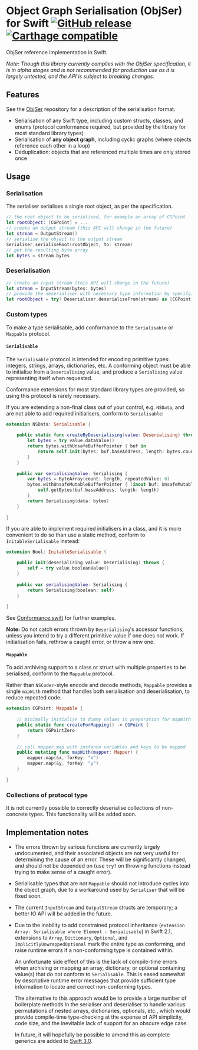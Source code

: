 # Object Graph Serialisation (ObjSer) for Swift [![GitHub release](https://img.shields.io/github/release/partiallyfinite/objser-swift.svg)](https://github.com/PartiallyFinite/objser-swift/releases) [![Carthage compatible](https://img.shields.io/badge/Carthage-compatible-4BC51D.svg?style=flat)](https://github.com/Carthage/Carthage)

ObjSer reference implementation in Swift.

*Note: Though this library currently complies with the ObjSer specification, it is in alpha stages and is not recommended for production use as it is largely untested, and the API is subject to breaking changes.*

## Features

See the [ObjSer](https://github.com/PartiallyFinite/objser) repository for a description of the serialisation format.

- Serialisation of any Swift type, including custom structs, classes, and enums (protocol conformance required, but provided by the library for most standard library types)
- Serialisation of **any object graph**, including cyclic graphs (where objects reference each other in a loop)
- Deduplication: objects that are referenced multiple times are only stored once

## Usage

### Serialisation

The serialiser serialises a single root object, as per the specification.

```swift
// the root object to be serialised, for example an array of CGPoint
let rootObject: [CGPoint] = ...
// create an output stream (this API will change in the future)
let stream = OutputStream()
// serialise the object to the output stream
Serialiser.serialiseRoot(rootObject, to: stream)
// get the resulting byte array
let bytes = stream.bytes
```

### Deserialisation

```swift
// create an input stream (this API will change in the future)
let stream = InputStream(bytes: bytes)
// provide the deserialiser with necessary type information by specifying the root object's type
let rootObject = try? Deserialiser.deserialiseFrom(stream) as [CGPoint]
```

### Custom types

To make a type serialisable, add conformance to the `Serialisable` or `Mappable` protocol.

#### `Serialisable`

The `Serialisable` protocol is intended for encoding primitive types: integers, strings, arrays, dictionaries, etc. A conforming object must be able to initialise from a `Deserialising` value, and produce a `Serialising` value representing itself when requested.

Conformance extensions for most standard library types are provided, so using this protocol is rarely necessary.

If you are extending a non-final class out of your control, e.g. `NSData`, and are not able to add required initialisers, conform to `Serialisable`:

```swift
extension NSData: Serialisable {
	
	public static func createByDeserialising(value: Deserialising) throws -> Self {
		let bytes = try value.dataValue()
		return bytes.withUnsafeBufferPointer { buf in
			return self.init(bytes: buf.baseAddress, length: bytes.count)
		}
	}
	
	public var serialisingValue: Serialising {
		var bytes = ByteArray(count: length, repeatedValue: 0)
		bytes.withUnsafeMutableBufferPointer { (inout buf: UnsafeMutableBufferPointer<Byte>) in
			self.getBytes(buf.baseAddress, length: length)
		}
		return Serialising(data: bytes)
	}
	
}
```

If you are able to implement required initialisers in a class, and it is more convenient to do so than use a static method, conform to `InitableSerialisable` instead: 

```swift
extension Bool: InitableSerialisable {

	public init(deserialising value: Deserialising) throws {
		self = try value.booleanValue()
	}
	
	public var serialisingValue: Serialising {
		return Serialising(boolean: self)
	}
	
}
```

See [Conformance.swift](ObjSer/Conformance.swift) for further examples.

**Note:** Do not catch errors thrown by `Deserialising`'s accessor functions, unless you intend to try a different primitive value if one does not work. If initialisation fails, rethrow a caught error, or throw a new one.

#### `Mappable`

To add archiving support to a class or struct with multiple properties to be serialised, conform to the `Mappable` protocol.

Rather than `NSCoder`-style encode and decode methods, `Mappable` provides a single `mapWith` method that handles both serialisation and deserialisation, to reduce repeated code.

```swift
extension CGPoint: Mappable {
	
	// minimally initialise to dummy values in preparation for mapWith
	public static func createForMapping() -> CGPoint {
		return CGPointZero
	}
	
	// call mapper.map with instance variables and keys to be mapped
	public mutating func mapWith(mapper: Mapper) {
		mapper.map(&x, forKey: "x")
		mapper.map(&y, forKey: "y")
	}
	
}
```

### Collections of protocol type

It is not currently possible to correctly deserialise collections of non-concrete types. This functionality will be added soon.

## Implementation notes

-	The errors thrown by various functions are currently largely undocumented, and their associated objects are not very useful for determining the cause of an error. These will be significantly changed, and should not be depended on (use `try?` on throwing functions instead trying to make sense of a caught error).

-	Serialisable types that are not `Mappable` should not introduce cycles into the object graph, due to a workaround used by `Serialiser` that will be fixed soon.

-	The current `InputStream` and `OutputStream` structs are temporary; a better IO API will be added in the future.

-	Due to the inability to add constrained protocol inheritance (`extension Array: Serialisable where Element : Serialisable`) in Swift 2.1, extensions to `Array`, `Dictionary`, `Optional`, and `ImplicitlyUnwrappedOptional` mark the entire type as conforming, and raise runtime errors if a non-conforming type is contained within.

	An unfortunate side effect of this is the lack of compile-time errors when archiving or mapping an array, dictionary, or optional containing value(s) that do not conform to `Serialisable`. This is eased somewhat by descriptive runtime error messages that provide sufficient type information to locate and correct non-conforming types.

	The alternative to this approach would be to provide a large number of boilerplate methods in the serialiser and deserialiser to handle various permutations of nested arrays, dictionaries, optionals, etc., which would provide compile-time type-checking at the expense of API simplicity, code size, and the inevitable lack of support for an obscure edge case.

	In future, it will hopefully be possible to amend this as complete generics are added to [Swift 3.0](https://github.com/apple/swift-evolution).

